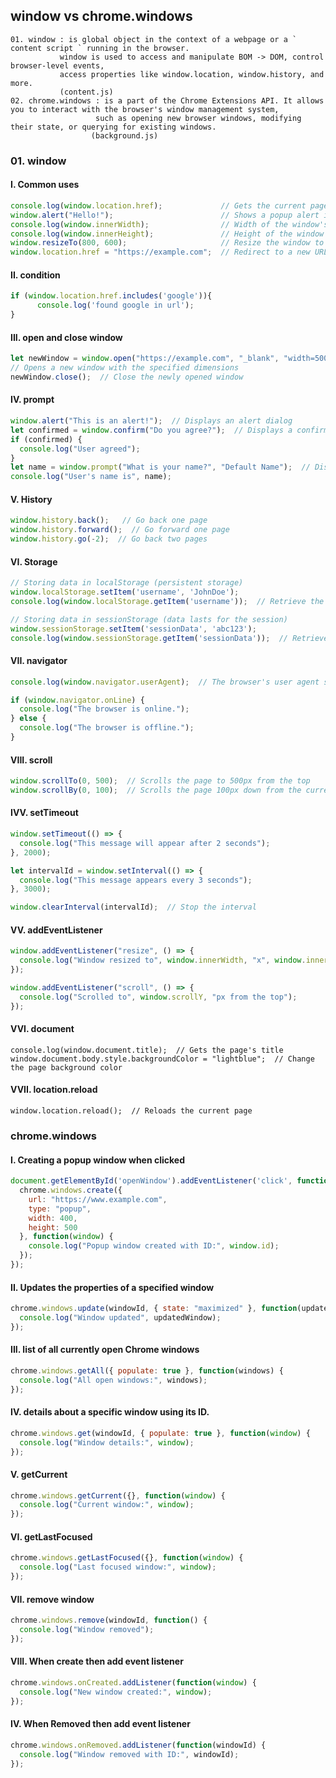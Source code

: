 ## window vs chrome.windows 
```
01. window : is global object in the context of a webpage or a ` content script ` running in the browser.
           window is used to access and manipulate BOM -> DOM, control browser-level events,
           access properties like window.location, window.history, and more.
           (content.js)
02. chrome.windows : is a part of the Chrome Extensions API. It allows you to interact with the browser's window management system,
                   such as opening new browser windows, modifying their state, or querying for existing windows.
                  (background.js)
```
### 01. window
#### I. Common uses
```js
console.log(window.location.href);             // Gets the current page's URL
window.alert("Hello!");                        // Shows a popup alert in the browser windo
console.log(window.innerWidth);                // Width of the window's content area
console.log(window.innerHeight);               // Height of the window's content area
window.resizeTo(800, 600);                     // Resize the window to 800x600 pixels
window.location.href = "https://example.com";  // Redirect to a new URL
```
#### II. condition
```js
if (window.location.href.includes('google')){
      console.log('found google in url');
}
```
#### III. open and close window
```js
let newWindow = window.open("https://example.com", "_blank", "width=500,height=500");
// Opens a new window with the specified dimensions
newWindow.close();  // Close the newly opened window
```
#### IV. prompt
```js
window.alert("This is an alert!");  // Displays an alert dialog
let confirmed = window.confirm("Do you agree?");  // Displays a confirmation dialog
if (confirmed) {
  console.log("User agreed");
}
let name = window.prompt("What is your name?", "Default Name");  // Displays a prompt dialog
console.log("User's name is", name);
```
#### V. History
```js
window.history.back();   // Go back one page
window.history.forward();  // Go forward one page
window.history.go(-2);  // Go back two pages
```
#### VI. Storage
```js
// Storing data in localStorage (persistent storage)
window.localStorage.setItem('username', 'JohnDoe');
console.log(window.localStorage.getItem('username'));  // Retrieve the stored value

// Storing data in sessionStorage (data lasts for the session)
window.sessionStorage.setItem('sessionData', 'abc123');
console.log(window.sessionStorage.getItem('sessionData'));  // Retrieve the session data
```
#### VII. navigator
```js
console.log(window.navigator.userAgent);  // The browser's user agent string

if (window.navigator.onLine) {
  console.log("The browser is online.");
} else {
  console.log("The browser is offline.");
}
```
#### VIII. scroll
```js
window.scrollTo(0, 500);  // Scrolls the page to 500px from the top
window.scrollBy(0, 100);  // Scrolls the page 100px down from the current position
```
#### IVV. setTimeout
```js
window.setTimeout(() => {
  console.log("This message will appear after 2 seconds");
}, 2000);

let intervalId = window.setInterval(() => {
  console.log("This message appears every 3 seconds");
}, 3000);

window.clearInterval(intervalId);  // Stop the interval
```
#### VV. addEventListener
```js
window.addEventListener("resize", () => {
  console.log("Window resized to", window.innerWidth, "x", window.innerHeight);
});

window.addEventListener("scroll", () => {
  console.log("Scrolled to", window.scrollY, "px from the top");
});
```
#### VVI. document
```JS
console.log(window.document.title);  // Gets the page's title
window.document.body.style.backgroundColor = "lightblue";  // Change the page background color
```
#### VVII. location.reload
```JS
window.location.reload();  // Reloads the current page
```


### chrome.windows
#### I. Creating a popup window when clicked
```js 
document.getElementById('openWindow').addEventListener('click', function() {
  chrome.windows.create({
    url: "https://www.example.com",
    type: "popup",
    width: 400,
    height: 500
  }, function(window) {
    console.log("Popup window created with ID:", window.id);
  });
});
```
#### II. Updates the properties of a specified window
```js
chrome.windows.update(windowId, { state: "maximized" }, function(updatedWindow) {
  console.log("Window updated", updatedWindow);
});
```
#### III. list of all currently open Chrome windows
```js
chrome.windows.getAll({ populate: true }, function(windows) {
  console.log("All open windows:", windows);
});
```
#### IV. details about a specific window using its ID.
```js
chrome.windows.get(windowId, { populate: true }, function(window) {
  console.log("Window details:", window);
});
```
#### V. getCurrent
```js
chrome.windows.getCurrent({}, function(window) {
  console.log("Current window:", window);
});
```
#### VI. getLastFocused
```js
chrome.windows.getLastFocused({}, function(window) {
  console.log("Last focused window:", window);
});
```
#### VII. remove window
```js
chrome.windows.remove(windowId, function() {
  console.log("Window removed");
});
```
#### VIII. When create then add event listener
```js
chrome.windows.onCreated.addListener(function(window) {
  console.log("New window created:", window);
});
```
#### IV. When Removed then add event listener
```js
chrome.windows.onRemoved.addListener(function(windowId) {
  console.log("Window removed with ID:", windowId);
});
```
